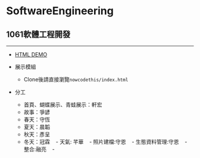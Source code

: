 # SoftwareEngineering
## 1061軟體工程開發
---

- [HTML DEMO](https://themikesam.github.io/1061SE_Team4_Module3/nowcodethis/index.html)
- 展示模組
    - Clone後請直接瀏覽`nowcodethis/index.html`

- 分工
    - 首頁、蝴蝶展示、青蛙展示：軒宏
    - 故事：爭諺
    - 春天：守恆
    - 夏天：晨韜
    - 秋天：彥呈
    - 冬天：冠霖
    - 天氣: 芊華
    - 照片建檔:守恩
    - 生態資料管理:守恩
    - 整合:融亮
    - 
